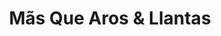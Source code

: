 ---
title: "Mãs Que Aros & Llantas"
url: /guatemala-city/mas-que-aros-und-llantas/
shop: Allgemein
---